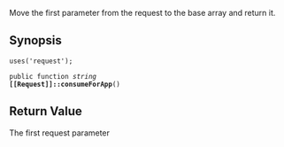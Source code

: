 Move the first parameter from the request to the base array and return it.

## Synopsis

<code>uses('request');</code>

<code>public function <i>string</i> <b>[[Request]]::consumeForApp</b>()</code>

## Return Value

The first request parameter

